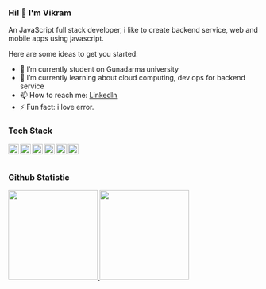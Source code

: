 ### Hi! 👋 I'm Vikram

An JavaScript full stack developer, i like to create backend service, web and mobile apps using javascript.

Here are some ideas to get you started:

- 🔭 I’m currently student on Gunadarma university
- 🌱 I’m currently learning about cloud computing, dev ops for backend service
- 📫 How to reach me: <a href="https://linkedin.com/in/vikram-ram-746b18140/">LinkedIn</a>
- ⚡ Fun fact: i love error.

### Tech Stack
  <a href="#"><img align="left" alt="JavaScript" title="JavaScript" width="21px" src="https://upload.wikimedia.org/wikipedia/commons/9/99/Unofficial_JavaScript_logo_2.svg" /></a>
  <a href="https://nodejs.org/"><img align="left" alt="NodeJS" title="NodeJS" width="21px" src="https://seeklogo.com/images/N/nodejs-logo-FBE122E377-seeklogo.com.png" /></a>
  <a href="https://reactjs.org/"><img align="left" alt="React" title="React" width="21px" src="https://cdn.worldvectorlogo.com/logos/react-2.svg" /></a>
  <a href="https://hapi.dev/"><img align="left" alt="Hapi" title="Hapi (NodeJS HTTP Framework)" width="21px" src="https://avatars.githubusercontent.com/u/3774533?s=200&v=4" /></a>
  <a href="https://cloud.google.com/docs/"><img align="left" alt="GCP" title="GCP (Google Cloud Platfrom)" width="21px" src="https://seeklogo.com/images/G/google-cloud-logo-ADE788217F-seeklogo.com.png" /></a>
  <a href="https://go.dev/doc/"><img align="left" alt="GCP" title="GO language" width="21px" src="https://cdn.icon-icons.com/icons2/2699/PNG/512/golang_logo_icon_171073.png" /></a>
  <br>
  <br>
  
  ### Github Statistic
<p align="left">
<a href="https://github.com/vikraam27">
  <img height="180em" src="https://github-readme-stats-eight-theta.vercel.app/api?username=vikraam27&show_icons=true&theme=algolia&include_all_commits=true&count_private=true"/>
  <img height="180em" src="https://github-readme-stats-eight-theta.vercel.app/api/top-langs/?username=vikraam27&layout=compact&langs_count=8&theme=algolia"/>
</a>
</p>
